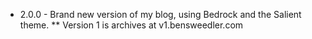* 2.0.0 - Brand new version of my blog, using Bedrock and the Salient theme.
** Version 1 is archives at v1.bensweedler.com
